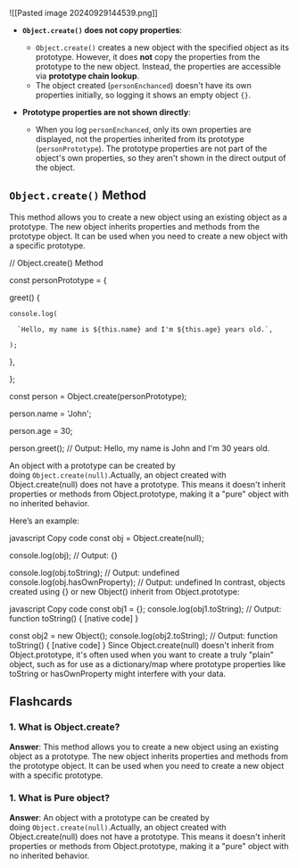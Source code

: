 ![[Pasted image 20240929144539.png]]
- **`Object.create()` does not copy properties**:
    
    - `Object.create()` creates a new object with the specified object as its prototype. However, it does **not** copy the properties from the prototype to the new object. Instead, the properties are accessible via **prototype chain lookup**.
    - The object created (`personEnchanced`) doesn't have its own properties initially, so logging it shows an empty object `{}`.
- **Prototype properties are not shown directly**:
    
    - When you log `personEnchanced`, only its own properties are displayed, not the properties inherited from its prototype (`personPrototype`). The prototype properties are not part of the object's own properties, so they aren't shown in the direct output of the object.

## `Object.create()` Method

This method allows you to create a new object using an existing object as a prototype. The new object inherits properties and methods from the prototype object. It can be used when you need to create a new object with a specific prototype.

// Object.create() Method

const personPrototype = {

  greet() {

    console.log(

      `Hello, my name is ${this.name} and I'm ${this.age} years old.`,

    );

  },

};

const person = Object.create(personPrototype);

person.name = 'John';

person.age = 30;

person.greet(); // Output: Hello, my name is John and I'm 30 years old.

An object with a prototype can be created by doing `Object.create(null)`.Actually, an object created with Object.create(null) does not have a prototype. This means it doesn't inherit properties or methods from Object.prototype, making it a "pure" object with no inherited behavior.

Here’s an example:

javascript
Copy code
const obj = Object.create(null);

console.log(obj); // Output: {}

console.log(obj.toString); // Output: undefined
console.log(obj.hasOwnProperty); // Output: undefined
In contrast, objects created using {} or new Object() inherit from Object.prototype:

javascript
Copy code
const obj1 = {};
console.log(obj1.toString); // Output: function toString() { [native code] }

const obj2 = new Object();
console.log(obj2.toString); // Output: function toString() { [native code] }
Since Object.create(null) doesn't inherit from Object.prototype, it's often used when you want to create a truly "plain" object, such as for use as a dictionary/map where prototype properties like toString or hasOwnProperty might interfere with your data.



## Flashcards

### 1. What is Object.create?

**Answer**: This method allows you to create a new object using an existing object as a prototype. The new object inherits properties and methods from the prototype object. It can be used when you need to create a new object with a specific prototype.

### 1. What is Pure object?
**Answer**: An object with a prototype can be created by doing `Object.create(null)`.Actually, an object created with Object.create(null) does not have a prototype. This means it doesn't inherit properties or methods from Object.prototype, making it a "pure" object with no inherited behavior.
